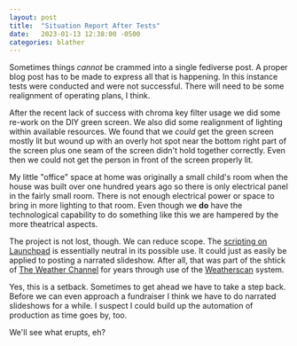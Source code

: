 ```yaml
---
layout: post
title:  "Situation Report After Tests"
date:   2023-01-13 12:38:00 -0500
categories: blather
---
```

Sometimes things *cannot* be crammed into a single fediverse post.  A proper blog post has to be made to express all that is happening.  In this instance tests were conducted and were not successful.  There will need to be some realignment of operating plans, I think.

After the recent lack of success with chroma key filter usage we did some re-work on the DIY green screen.  We also did some realignment of lighting within available resources.  We found that we *could* get the green screen mostly lit but wound up with an overly hot spot near the bottom right part of the screen plus one seam of the screen didn't hold together correctly.  Even then we could not get the person in front of the screen properly lit.  

My little "office" space at home was originally a small child's room when the house was built over one hundred years ago so there is only electrical panel in the fairly small room.  There is not enough electrical power or space to bring in more lighting to that room.  Even though we **do** have the technological capability to do something like this we are hampered by the more theatrical aspects.

The project is not lost, though.  We can reduce scope.  The [scripting on Launchpad](https://code.launchpad.net/~skellat/+git/show-prep-scripts) is essentially neutral in its possible use.  It could just as easily be applied to posting a narrated slideshow.  After all, that was part of the shtick of [The Weather Channel](https://en.wikipedia.org/w/index.php?title=The_Weather_Channel&oldid=1130419446) for years through use of the [Weatherscan](https://en.wikipedia.org/w/index.php?title=Weatherscan&oldid=1129582881) system.

Yes, this is a setback.  Sometimes to get ahead we have to take a step back.  Before we can even approach a fundraiser I think we have to do narrated slideshows for a while.  I suspect I could build up the automation of production as time goes by, too.

We'll see what erupts, eh?
